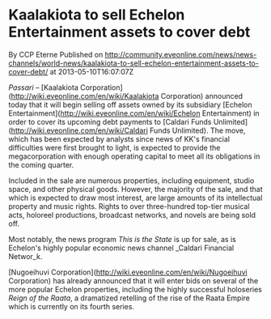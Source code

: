 # Kaalakiota to sell Echelon Entertainment assets to cover debt
By CCP Eterne
Published on http://community.eveonline.com/news/news-channels/world-news/kaalakiota-to-sell-echelon-entertainment-assets-to-cover-debt/ at 2013-05-10T16:07:07Z

_Passari –_ [Kaalakiota Corporation](http://wiki.eveonline.com/en/wiki/Kaalakiota Corporation) announced today that it will begin selling off assets owned by its subsidiary [Echelon Entertainment](http://wiki.eveonline.com/en/wiki/Echelon Entertainment) in order to cover its upcoming debt payments to [Caldari Funds Unlimited](http://wiki.eveonline.com/en/wiki/Caldari Funds Unlimited). The move, which has been expected by analysts since news of KK's financial difficulties were first brought to light, is expected to provide the megacorporation with enough operating capital to meet all its obligations in the coming quarter.

Included in the sale are numerous properties, including equipment, studio space, and other physical goods. However, the majority of the sale, and that which is expected to draw most interest, are large amounts of its intellectual property and music rights. Rights to over three-hundred top-tier musical acts, holoreel productions, broadcast networks, and novels are being sold off.

Most notably, the news program _This is the State_ is up for sale, as is Echelon's highly popular economic news channel _Caldari Financial Networ_k.

[Nugoeihuvi Corporation](http://wiki.eveonline.com/en/wiki/Nugoeihuvi Corporation) has already announced that it will enter bids on several of the more popular Echelon properties, including the highly successful holoseries _Reign of the Raata_, a dramatized retelling of the rise of the Raata Empire which is currently on its fourth series.


